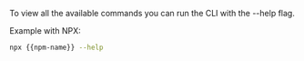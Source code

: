 To view all the available commands you can run the CLI with the --help flag.

Example with NPX:

```sh
npx {{npm-name}} --help
```

<!-- cli-output -->
